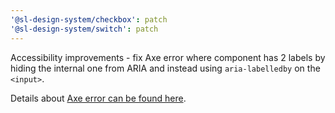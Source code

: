 ```yaml
---
'@sl-design-system/checkbox': patch
'@sl-design-system/switch': patch
---
```


Accessibility improvements - fix Axe error where component has 2 labels by hiding the internal one from ARIA and instead using `aria-labelledby` on the `<input>`.

Details about [Axe error can be found here](https://dequeuniversity.com/rules/axe/4.10/form-field-multiple-labels?application=axeAPI).
